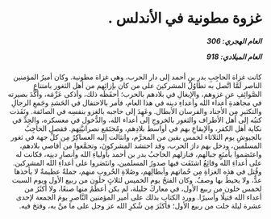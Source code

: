 <h1 dir="rtl">غزوة مطونية في الأندلس .</h1>

<h5 dir="rtl">العام الهجري:  306

العام الميلادي: 918

</h5>

<p dir="rtl">كانت غزاة الحاجِبِ بدرِ بنِ أحمد إلى دار الحرب، وهي غزاة مطونية. وكان أميرُ المؤمنين الناصر لَمَّا اتَّصل به تطاوُلُ المشركينَ على من كان بإزائِهم من أهل الثغور بامتناعِ الصَّوائِفِ عن غزوهم، والإيغالِ في بلادهم بالحرب؛ أحفَظَه ذلك، وأذكى عَزْمَه، وأكَّدَ بصيرته في مجاهدةِ أعداء الله وأعداءِ دينه في هذا العام، فأمر بالاحتفال في الحَشدِ وجَمعِ الرجالِ والتكثيرِ مِن الأجناد والفرسان الأبطال. وعَهِدَ إلى حاجبه بالغزو بنفسِه في الصائفة. ونَفَذت كتبُه إلى أهل الأطراف والثغور بالخروجِ إلى أعداء الله، والدُّخول في معسكره، والجِدِّ في نكاية أهل الكفر، والإيقاعِ بهم في أواسط بلادِهم، ومُجتَمَع نصرانيَّتِهم. ففصل الحاجِبُ بالجيوشِ يوم الثلاثاء لخمس بقين من المحرَّم، وانثالت إليه العساكِرُ مِن كلِّ جهة في ثغور المسلمين، ودخل بهم دارَ الحرب، وقد احتشد المشركونَ، وتجمَّعوا من أقاصي بلادهم، واعتَصَموا بأمنَعِ جبالهم، فنازلهم الحاجبُ بدر بن أحمد بأولياءِ الله وأنصارِ دينِه، فكانت له على أعداءِ الله وقائِعُ اشتَفَت فيها صدورُ المسلمين، وانتَصَروا على أعداءِ الله المشركين. وقُتل في هذه الغزاةِ مِن حُماتهم وأبطالِهم، وصُلاةِ الحُروبِ منهم، جملةٌ عظيمةٌ لا يأخذها عدٌّ، ولا يحيطُ بها وصفٌ. وكان الفتحُ يوم الخميس لثلاثٍ خلون من ربيع الأول ويوم السبت لخمس خلون من ربيع الأول، في معاركَ جليلة، لم يكن أعظَمُ منها صنعًا، ولا أكثَرُ من أعداء الله قتيلًا وأسيرًا. وورد الكتاب بذلك على أمير المؤمنين النَّاصرِ يومَ الجمعة لإحدى عشرة ليلة خلت من ربيع الأول؛ فأكثَرَ مِن شُكرِ الله عز وجل على ما منَّ به، وفتحَ فيه.</p></br>
